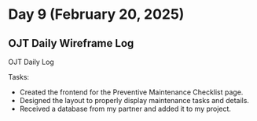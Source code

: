 # Day 9 (February 20, 2025)

## OJT Daily Wireframe Log
OJT Daily Log

Tasks:
- Created the frontend for the Preventive Maintenance Checklist page.
- Designed the layout to properly display maintenance tasks and details.
- Received a database from my partner and added it to my project.
